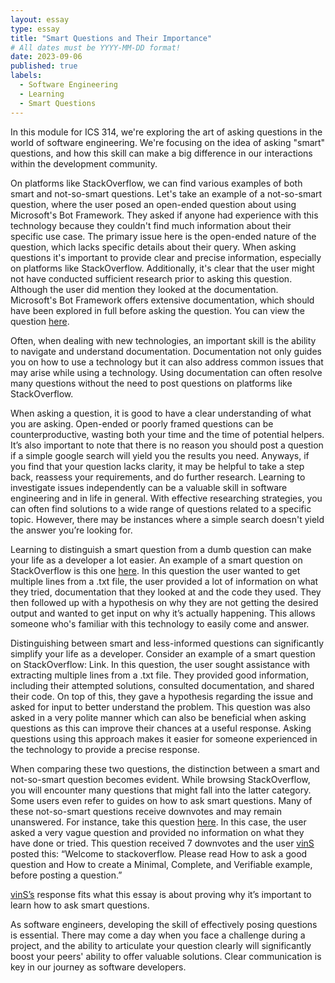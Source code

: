 ```yaml
---
layout: essay
type: essay
title: "Smart Questions and Their Importance"
# All dates must be YYYY-MM-DD format!
date: 2023-09-06
published: true
labels:
  - Software Engineering
  - Learning
  - Smart Questions
---
```




  In this module for ICS 314, we're exploring the art of asking questions in the world of software engineering. We're focusing on the idea of asking "smart" questions, and how this skill can make a big difference in our interactions within the development community.


  On platforms like StackOverflow, we can find various examples of both smart and not-so-smart questions. Let's take an example of a not-so-smart question, where the user posed an open-ended question about using Microsoft's Bot Framework. They asked if anyone had experience with this technology because they couldn't find much information about their specific use case. The primary issue here is the open-ended nature of the question, which lacks specific details about their query. When asking questions it's important to provide clear and precise information, especially on platforms like StackOverflow. Additionally, it's clear that the user might not have conducted sufficient research prior to asking this question. Although the user did mention they looked at the documentation. Microsoft's Bot Framework offers extensive documentation, which should have been explored in full before asking the question. You can view the question <a href ="https://stackoverflow.com/questions/77054656/bot-for-microsoft-teams">here</a>.


Often, when dealing with new technologies, an important skill is the ability to navigate and understand documentation. Documentation not only guides you on how to use a technology but it can also address common issues that may arise while using a technology.  Using documentation can often resolve many questions without the need to post questions on platforms like StackOverflow.

When asking a question, it is good to have a clear understanding of what you are asking. Open-ended or poorly framed questions can be counterproductive, wasting both your time and the time of potential helpers. It’s also important to note that there is no reason you should post a question if a simple google search will yield you the results you need. Anyways, if you find that your question lacks clarity, it may be helpful to take a step back, reassess your requirements, and do further research. Learning to investigate issues independently  can be a valuable skill in software engineering and in life in general. With effective researching strategies, you can often find solutions to a wide range of questions related to a specific topic. However, there may be instances where a simple search doesn't yield the answer you’re looking for.

Learning to distinguish a smart question from a dumb question can make your life as a developer a lot easier. An example of a smart question on StackOverflow is this one <a href ="https://stackoverflow.com/questions/77057377/linecache-getline-getlines-does-not-actually-work-on-a-txt-file">here</a>. In this question the user wanted to get multiple lines from a .txt file, the user provided a lot of information on what they tried, documentation that they looked at and the code they used. They then followed up with a hypothesis on why they are not getting the desired output and wanted to get input on why it’s actually happening. This allows someone who's familiar with this technology to easily come and answer. 

Distinguishing between smart and less-informed questions can significantly simplify your life as a developer. Consider an example of a smart question on StackOverflow: Link. In this question, the user sought assistance with extracting multiple lines from a .txt file. They provided good information, including their attempted solutions, consulted documentation, and shared their code. On top of this, they gave a hypothesis regarding the issue and asked for input to better understand the problem. This question was also asked in a very polite manner which can also be beneficial when asking questions as this can improve their chances at a useful response. Asking questions using this approach makes it easier for someone experienced in the technology to provide a precise response.

When comparing these two questions, the distinction between a smart and not-so-smart question becomes evident. While browsing StackOverflow, you will encounter many questions that might fall into the latter category. Some users even refer to guides on how to ask smart questions. Many of these not-so-smart questions receive downvotes and may remain unanswered. 
For instance, take this question <a href ="https://stackoverflow.com/questions/47746807/reversing-diagonal-in-a-matrix-in-java">here</a>. In this case, the user asked a very vague question and provided no information on what they have done or tried. This question received 7 downvotes and the user <a href= "https://stackoverflow.com/users/977855/vins">vinS</a> posted this: “Welcome to stackoverflow. Please read How to ask a good question and How to create a Minimal, Complete, and Verifiable example, before posting a question.”

<a href= "https://stackoverflow.com/users/977855/vins">vinS’s</a> response fits what this essay is about proving why it’s important to learn how to ask smart questions.

As software engineers, developing the skill of effectively posing questions is essential. There may come a day when you face a challenge during a project, and the ability to articulate your question clearly will significantly boost your peers' ability to offer valuable solutions. Clear communication is key in our journey as software developers.




